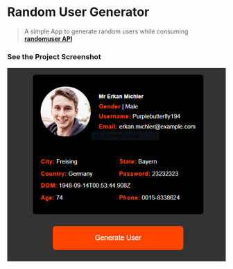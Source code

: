 # Random User Generator

> A simple App to generate random users while consuming **[randomuser API](https://randomuser.me/documentation)**

### See the Project Screenshot

![ReadmeImage](./assets/readme.PNG)

